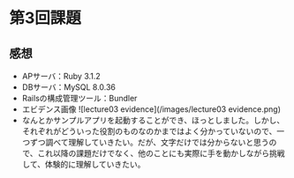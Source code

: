 # 第3回課題
## 感想
- APサーバ：Ruby 3.1.2
- DBサーバ：MySQL 8.0.36
- Railsの構成管理ツール：Bundler
- エビデンス画像
![lecture03 evidence](/images/lecture03 evidence.png)
- なんとかサンプルアプリを起動することができ、ほっとしました。しかし、それぞれがどういった役割のものなのかまではよく分かっていないので、一つずつ調べて理解していきたい。だが、文字だけでは分からないと思うので、これ以降の課題だけでなく、他のことにも実際に手を動かしながら挑戦して、体験的に理解していきたい。